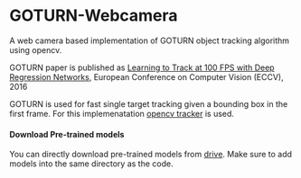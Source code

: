 # GOTURN-Webcamera
A web camera based implementation of GOTURN object tracking algorithm using opencv.

GOTURN paper is published as [Learning to Track at 100 FPS with Deep Regression Networks](http://davheld.github.io/GOTURN/GOTURN.html), European Conference on Computer Vision (ECCV), 2016

GOTURN is used for fast single target tracking given a bounding box in the first frame. For this implemenatation [opencv tracker](https://docs.opencv.org/3.4/d2/d0a/tutorial_introduction_to_tracker.html) is used.

#### Download Pre-trained models
You can directly download pre-trained models from [drive](https://drive.google.com/drive/folders/17sxeEY5MFOt6pOJUQQwUxE7D4iJq4ewV?usp=sharing).
Make sure to add models into the same directory as the code.
